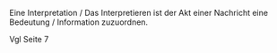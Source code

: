 Eine Interpretation / Das Interpretieren ist der Akt einer Nachricht eine Bedeutung / Information zuzuordnen.

Vgl Seite 7
